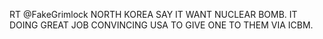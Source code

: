 <!--
id: 1665040476
link: http://kevinisom.info/post/1665040476/rt-fakegrimlock-north-korea-say-it-want-nuclear
slug: rt-fakegrimlock-north-korea-say-it-want-nuclear
date: Wed Nov 24 2010 15:42:29 GMT+1300 (NZDT)
raw: {"blog_name":"kevinisom","id":1665040476,"post_url":"http://kevinisom.info/post/1665040476/rt-fakegrimlock-north-korea-say-it-want-nuclear","slug":"rt-fakegrimlock-north-korea-say-it-want-nuclear","type":"text","date":"2010-11-24 02:42:29 GMT","timestamp":1290566549,"state":"published","format":"html","reblog_key":"i7ajOrk8","tags":[],"short_url":"http://tmblr.co/Zw68Yy1ZFe1S","highlighted":[],"feed_item":"http://twitter.com/kev_nz/statuses/7162709191688192","from_feed_id":"650289","note_count":0,"title":null,"body":"<p>RT @FakeGrimlock NORTH KOREA SAY IT WANT NUCLEAR BOMB. IT DOING GREAT JOB CONVINCING USA TO GIVE ONE TO THEM VIA ICBM.</p>"}
publish: 2010-11-024
tags: 
title: null
-->


RT @FakeGrimlock NORTH KOREA SAY IT WANT NUCLEAR BOMB. IT DOING GREAT
JOB CONVINCING USA TO GIVE ONE TO THEM VIA ICBM.


